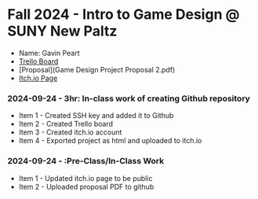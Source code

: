 # Fall 2024 - Intro to Game Design @ SUNY New Paltz
* Name: Gavin Peart
* [Trello Board](https://trello.com/invite/b/66f33bca08dab142f8d6778a/ATTIe65d6191c0e8c55ae2a05afd836321a95D03D169/new-paltz-game-design-final-project)
* [Proposal](Game Design Project Proposal 2.pdf)
* [Itch.io Page](https://gavinislightning.itch.io/the-demons-of-fuji)

### 2024-09-24 - 3hr: In-class work of creating Github repository
* Item 1 - Created SSH key and added it to Github
* Item 2 - Created Trello board
* Item 3 - Created itch.io account
* Item 4 - Exported project as html and uploaded to itch.io

### 2024-09-24 - :Pre-Class/In-Class Work
* Item 1 - Updated itch.io page to be public
* Item 2 - Uploaded proposal PDF to github